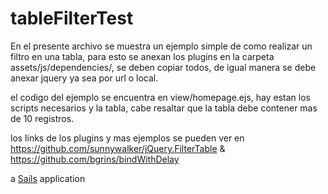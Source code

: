 # tableFilterTest
En el presente archivo se muestra un ejemplo simple de 
como realizar un filtro en una tabla, para esto se anexan 
los plugins en la carpeta assets/js/dependencies/, se deben copiar
todos, de igual manera se debe anexar jquery ya sea por url o local.

el codigo del ejemplo se encuentra en view/homepage.ejs, hay estan los 
scripts necesarios y la tabla, cabe resaltar que la tabla debe contener
mas de 10 registros.

los links de los plugins y mas ejemplos se pueden ver en 
https://github.com/sunnywalker/jQuery.FilterTable & https://github.com/bgrins/bindWithDelay

a [Sails](http://sailsjs.org) application
